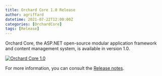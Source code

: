 ```yaml
---
title: Orchard Core 1.0 Release
author: agriffard
datetime: 2021-07-22T12:00:00Z
categories: [OrchardCore]
tags: [Release]
---
```


Orchard Core, the ASP.NET open-source modular application framework and content management system, is available in version 1.0.

[![Orchard Core 1.0](https://opengraph.githubassets.com/a74c9ca5082706a150d924255fdeb0c6a3034288305a75596e4478f044850ebc/OrchardCMS/OrchardCore/releases/tag/v1.0.0)](https://github.com/OrchardCMS/OrchardCore/releases/tag/v1.0.0)

For more information, you can consult the [Release notes](https://docs.orchardcore.net/en/latest/docs/releases/1.0.0/).
